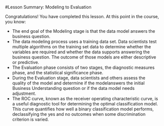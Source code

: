 #Lesson Summary: Modeling to Evaluation



Congratulations! You have completed this lesson. At this point in the course, you know:
- The end goal of the Modeling stage is that the data model answers the business question.
- The data modeling process uses a training data set. Data scientists test multiple algorithms on the training set data to determine whether the variables are required and whether the data supports answering the business question. The outcome of those models are either descriptive or predictive.
- The Evaluation phase consists of two stages, the diagnostic measures phase, and the statistical significance phase.
- During the Evaluation stage, data scientists and others assess the quality of the model and determine if the modelanswers the initial Business Understanding question or if the data model needs adjustment.
- The ROC curve, known as the receiver operating characteristic curve, is a useful diagnostic tool for determining the optimal classification model. This curve quantifies how well a binary classification model performs, declassifying the yes and no outcomes when some discrimination criterion is varied.
